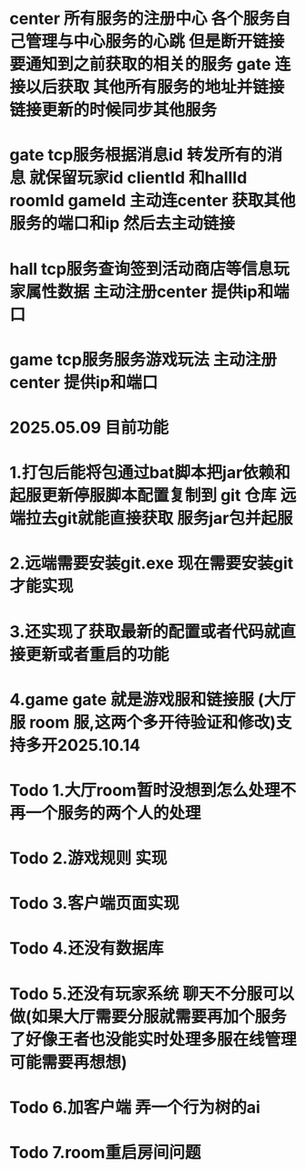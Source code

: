 # center 所有服务的注册中心 各个服务自己管理与中心服务的心跳 但是断开链接要通知到之前获取的相关的服务 gate 连接以后获取 其他所有服务的地址并链接 链接更新的时候同步其他服务

# gate tcp服务根据消息id 转发所有的消息 就保留玩家id clientId 和hallId roomId gameId 主动连center 获取其他服务的端口和ip 然后去主动链接

# hall tcp服务查询签到活动商店等信息玩家属性数据 主动注册center 提供ip和端口

# game tcp服务服务游戏玩法 主动注册center 提供ip和端口

# 2025.05.09 目前功能

# 1.打包后能将包通过bat脚本把jar依赖和起服更新停服脚本配置复制到 git 仓库 远端拉去git就能直接获取 服务jar包并起服

# 2.远端需要安装git.exe 现在需要安装git 才能实现

# 3.还实现了获取最新的配置或者代码就直接更新或者重启的功能

# 4.game gate 就是游戏服和链接服 (大厅服 room 服,这两个多开待验证和修改)支持多开2025.10.14

# Todo 1.大厅room暂时没想到怎么处理不再一个服务的两个人的处理

# Todo 2.游戏规则 实现

# Todo 3.客户端页面实现

# Todo 4.还没有数据库

# Todo 5.还没有玩家系统 聊天不分服可以做(如果大厅需要分服就需要再加个服务了好像王者也没能实时处理多服在线管理 可能需要再想想)

# Todo 6.加客户端 弄一个行为树的ai

# Todo 7.room重启房间问题
